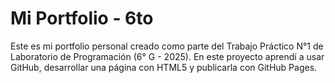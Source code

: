 # Mi Portfolio - 6to

Este es mi portfolio personal creado como parte del Trabajo Práctico N°1 de Laboratorio de Programación (6° G - 2025). En este proyecto aprendí a usar GitHub, desarrollar una página con HTML5 y publicarla con GitHub Pages.
